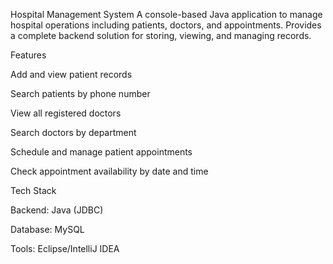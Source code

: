 
Hospital Management System
A console-based Java application to manage hospital operations including patients, doctors, and appointments. Provides a complete backend solution for storing, viewing, and managing records.

Features

Add and view patient records

Search patients by phone number

View all registered doctors

Search doctors by department

Schedule and manage patient appointments

Check appointment availability by date and time

Tech Stack

Backend: Java (JDBC)

Database: MySQL

Tools: Eclipse/IntelliJ IDEA
